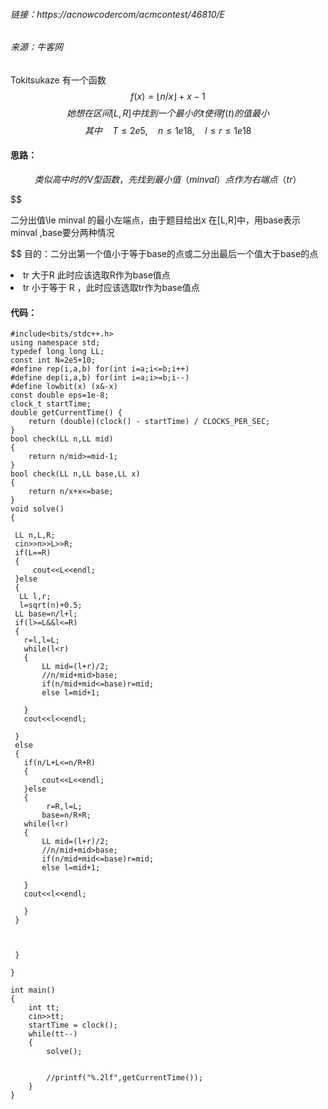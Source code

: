 
###### 链接：https://acnowcodercom/acmcontest/46810/E
###### 来源：牛客网

  Tokitsukaze 有一个函数
  <br>
$$
  f(x)=\lfloor n/x \rfloor + x-1
$$
$$她想在区间[L,R]中找到一个最小的t使得f(t)的值最小$$
$$
其中 \quad T\le2e5,\quad n\le1e18, \quad l\le r\le1e18$$

#### 思路：
$$  
   类似高中时的V型函数，先找到最小值（minval）点作为右端点（tr）
$$ 

$$

   二分出值\le minval 的最小左端点，由于题目给出x 在[L,R]中，用base表示minval ,base要分两种情况
   
$$
目的：二分出第一个值小于等于base的点或二分出最后一个值大于base的点
<li> tr 大于R 此时应该选取R作为base值点</li>
<li> tr 小于等于 R ，此时应该选取tr作为base值点</li> 



#### 代码：
    #include<bits/stdc++.h>
    using namespace std;
    typedef long long LL;
    const int N=2e5+10;
    #define rep(i,a,b) for(int i=a;i<=b;i++)
    #define dep(i,a,b) for(int i=a;i>=b;i--)
    #define lowbit(x) (x&-x)
    const double eps=1e-8;
    clock_t startTime;
    double getCurrentTime() {
        return (double)(clock() - startTime) / CLOCKS_PER_SEC;
    }
    bool check(LL n,LL mid)
    {
        return n/mid>=mid-1;
    }
    bool check(LL n,LL base,LL x)
    {
        return n/x+x<=base;
    }
    void solve()
    {
    
     LL n,L,R;
     cin>>n>>L>>R;
     if(L==R)
     {
         cout<<L<<endl;
     }else 
     {
      LL l,r;
      l=sqrt(n)+0.5;
     LL base=n/l+l;
     if(l>=L&&l<=R)
     {
       r=l,l=L;
       while(l<r)
       {
           LL mid=(l+r)/2;
           //n/mid+mid>base;
           if(n/mid+mid<=base)r=mid;
           else l=mid+1;
          
       }
       cout<<l<<endl;
         
     }
     else 
     {
       if(n/L+L<=n/R+R)
       {
           cout<<L<<endl;
       }else 
       {
            r=R,l=L;
           base=n/R+R;
       while(l<r)
       {
           LL mid=(l+r)/2;
           //n/mid+mid>base;
           if(n/mid+mid<=base)r=mid;
           else l=mid+1;
          
       }
       cout<<l<<endl;
           
       }
     }

         
         
     }
     
    }

    int main()
    {
        int tt;
        cin>>tt;
        startTime = clock();
        while(tt--)
        {
            solve();
            

            //printf("%.2lf",getCurrentTime());
        }
    }

  
